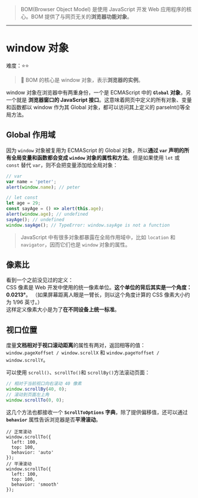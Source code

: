 > BOM(Browser Object Model) 是使用 JavaScript 开发 Web 应用程序的核心。BOM 提供了与网页无关的**浏览器功能对象**。

---

# window 对象

难度：⭐️⭐️

> 💌 BOM 的核心是 window 对象，表示**浏览器的实例**。

window 对象在浏览器中有两重身份，一个是 ECMAScript 中的 **`Global` 对象**，另一个就是 **浏览器窗口的 JavaScript 接口**。这意味着网页中定义的所有对象、变量和函数都以 window 作为其 Global 对象，都可以访问其上定义的 parseInt()等全局方法。

## Global 作用域

因为 `window` 对象被复用为 ECMAScript 的 Global 对象，所以**通过 `var` 声明的所有全局变量和函数都会变成 `window` 对象的属性和方法**。但是如果使用 `let` 或 `const` 替代 `var`，则不会把变量添加给全局对象：

```js
// var
var name = 'peter';
alert(window.name); // peter

// let const
let age = 29;
const sayAge = () => alert(this.age);
alert(window.age); // undefined
sayAge(); // undefined
window.sayAge(); // TypeError: window.sayAge is not a function
```

> JavaScript 中有很多对象都暴露在全局作用域中，比如 `location` 和 `navigator`，因而它们也是 `window` 对象的属性。

## 像素比

看到一个之前没见过的定义：<br>
CSS 像素是 Web 开发中使用的统一像素单位。**这个单位的背后其实是一个角度：0.0213°**。
（如果屏幕距离人眼是一臂长，则以这个角度计算的 CSS 像素大小约为 1/96 英寸。）<br>这样定义像素大小是为了**在不同设备上统一标准**。

## 视口位置

度量**文档相对于视口滚动距离**的属性有两对，返回相等的值：`window.pageXoffset / window.scrollX` 和 `window.pageYoffset / window.scrollY`。

可以使用 `scroll()`、`scrollTo()`和 `scrollBy()`方法滚动页面：

```js
// 相对于当前视口向右滚动 40 像素
window.scrollBy(40, 0);
// 滚动到页面左上角
window.scrollTo(0, 0);
```

这几个方法也都接收一个 **`ScrollToOptions` 字典**，除了提供偏移值，还可以通过 **`behavior`** 属性告诉浏览器是否**平滑滚动**。

```js{5,11}
// 正常滚动
window.scrollTo({
  left: 100,
  top: 100,
  behavior: 'auto'
});
// 平滑滚动
window.scrollTo({
  left: 100,
  top: 100,
  behavior: 'smooth'
});
```
